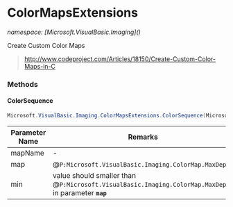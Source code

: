 ﻿# ColorMapsExtensions
_namespace: [Microsoft.VisualBasic.Imaging](<a href="#" onClick="load('/docs/Microsoft.VisualBasic.Imaging/index.md')"></a>)_

Create Custom Color Maps

> http://www.codeproject.com/Articles/18150/Create-Custom-Color-Maps-in-C


### Methods

#### ColorSequence
```csharp
Microsoft.VisualBasic.Imaging.ColorMapsExtensions.ColorSequence(Microsoft.VisualBasic.Imaging.ColorMap,System.String,System.Int32)
```


|Parameter Name|Remarks|
|--------------|-------|
|mapName|-|
|map|@``P:Microsoft.VisualBasic.Imaging.ColorMap.MaxDepth``|
|min|value should smaller than @``P:Microsoft.VisualBasic.Imaging.ColorMap.MaxDepth`` in parameter **`map`**|



